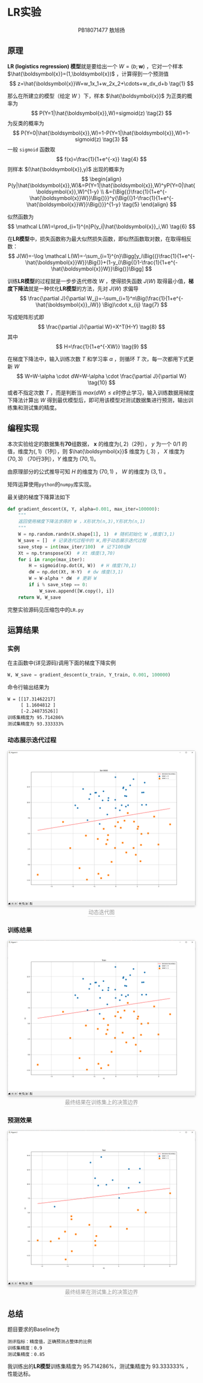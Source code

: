 # LR实验

<center>PB18071477  敖旭扬</center>

## 原理

**LR (logistics regression) 模型**就是要给出一个 $W=(b;\boldsymbol{w})$ ，它对一个样本 $\hat{\boldsymbol{x}}=(1,\boldsymbol{x})$ ，计算得到一个预测值
$$
z=\hat{\boldsymbol{x}}W=w_1x_1+w_2x_2+\cdots+w_dx_d+b \tag{1}
$$

那么在所建立的模型（给定 $W$ ）下，样本 $\hat{\boldsymbol{x}}$ 为正类的概率为
$$
P(Y=1|\hat{\boldsymbol{x}},W)=sigmoid(z) \tag{2}
$$
为反类的概率为 
$$
P(Y=0|\hat{\boldsymbol{x}},W)=1-P(Y=1|\hat{\boldsymbol{x}},W)=1-sigmoid(z) \tag{3}
$$
一般 `sigmoid` 函数取
$$
f(x)=\frac{1}{1+e^{-x}} \tag{4}
$$
则样本 $(\hat{\boldsymbol{x}},y)$ 出现的概率为
$$
\begin{align}
P(y|\hat{\boldsymbol{x}},W)&=P(Y=1|\hat{\boldsymbol{x}},W)^yP(Y=0|\hat{\boldsymbol{x}},W)^{1-y} \\
&={\Big{(}\frac{1}{1+e^{-\hat{\boldsymbol{x}}W}}\Big{)}}^y{\Big{(}1-\frac{1}{1+e^{-\hat{\boldsymbol{x}}W}}\Big{)}}^{1-y} \tag{5}
\end{align}
$$

似然函数为
$$
\mathcal L(W)=\prod_{i=1}^{n}P(y_i|\hat{\boldsymbol{x}}_i,W) \tag{6}
$$

在**LR模型**中，损失函数称为最大似然损失函数，即似然函数取对数，在取得相反数：
$$
J(W)=-\log \mathcal L(W)=-\sum_{i=1}^{n}\Bigg[y_i\Big{(}\frac{1}{1+e^{-\hat{\boldsymbol{x}}W}}\Big{)}+(1-y_i)\Big{(}1-\frac{1}{1+e^{-\hat{\boldsymbol{x}}W}}\Big{)}\Bigg]
$$

训练**LR模型**的过程就是一步步迭代修改 $W$ ，使得损失函数 $J(W)$ 取得最小值，**梯度下降法**就是一种优化**LR模型**的方法，先对 $J(W)$ 求偏导
$$
\frac{\partial J}{\partial W_j}=-\sum_{i=1}^n\Big(\frac{1}{1+e^{-\hat{\boldsymbol{x}}_iW}} \Big)\cdot x_{ij} \tag{7}
$$

写成矩阵形式即
$$
\frac{\partial J}{\partial W}=X^T(H-Y) \tag{8}
$$
其中
$$
H=\frac{1}{1+e^{-XW}} \tag{9}
$$

在梯度下降法中，输入训练次数 $T$ 和学习率 $\alpha$ ，则循环 $T$ 次，每一次都用下式更新 $W$
$$
W=W-\alpha \cdot dW=W-\alpha \cdot \frac{\partial J}{\partial W} \tag{10}
$$
或者不指定次数 $T$ ，而是判断当 $max(dW) \leq \varepsilon$时停止学习，输入训练数据用梯度下降法计算出 $W$ 得到最优模型后，即可用该模型对测试数据集进行预测，输出训练集和测试集的精度。

## 编程实现

本次实验给定的数据集有**70**组数据， $\boldsymbol{x}$ 的维度为$(,2)$（2列）， $y$ 为一个 $0/1$ 的值，维度为$(,1)$（1列），则 $\hat{\boldsymbol{x}}$ 维度为 $(,3)$ ， $X$ 维度为 $(70,3)$ （70行3列），$Y$ 维度为 $(70,1)$。

由原理部分的公式推导可知 $H$ 的维度为 $(70,1)$ ， $W$ 的维度为 $(3,1)$ 。

矩阵运算使用`python`的`numpy`库实现。

最关键的梯度下降算法如下

```python
def gradient_descent(X, Y, alpha=0.001, max_iter=100000):
    """
    返回使用梯度下降法求得的 W ，X形状为(n,3),Y形状为(n,1)
    """
    W = np.random.randn(X.shape[1], 1)  # 随机初始化 W ,维度(3,1)
    W_save = []  # 记录迭代过程中的 W,用于动态展示迭代过程
    save_step = int(max_iter/100)  # 记下100组W
    Xt = np.transpose(X)  # Xt 维度(3,70)
    for i in range(max_iter):
        H = sigmoid(np.dot(X, W))  # H 维度(70,1)
        dW = np.dot(Xt, H-Y)  # dw 维度(3,1)
        W = W-alpha * dW  # 更新 W
        if i % save_step == 0:
            W_save.append([W.copy(), i])
    return W, W_save
```

完整实验源码见压缩包中的`LR.py`

## 运算结果

### 实例

在主函数中(详见源码)调用下面的梯度下降实例

```python
W, W_save = gradient_descent(x_train, Y_train, 0.001, 100000)
```
命令行输出结果为

```text
W = [[17.31462217]
 	 [ 1.1604812 ]
 	 [-2.24873526]]
训练集精度为 95.714286%
测试集精度为 93.333333%
```

### 动态展示迭代过程

<center>
    <img style="border-radius: 0.3125em;
    box-shadow: 0 2px 4px 0 rgba(34,36,38,.12),0 2px 10px 0 rgba(34,36,38,.08);" 
    src="img/fig0.png">
    <br>
    <div style="color:orange; border-bottom: 1px solid #d9d9d9;
    display: inline-block;
    color: #999;
    padding: 2px;">动态迭代图</div>
</center>

### 训练结果

<center>
    <img style="border-radius: 0.3125em;
    box-shadow: 0 2px 4px 0 rgba(34,36,38,.12),0 2px 10px 0 rgba(34,36,38,.08);" 
    src="img/fig1.png">
    <br>
    <div style="color:orange; border-bottom: 1px solid #d9d9d9;
    display: inline-block;
    color: #999;
    padding: 2px;">最终结果在训练集上的决策边界</div>
</center>

### 预测效果

<center>
    <img style="border-radius: 0.3125em;
    box-shadow: 0 2px 4px 0 rgba(34,36,38,.12),0 2px 10px 0 rgba(34,36,38,.08);" 
    src="img/fig2.png">
    <br>
    <div style="color:orange; border-bottom: 1px solid #d9d9d9;
    display: inline-block;
    color: #999;
    padding: 2px;">最终结果在测试集上的决策边界</div>
</center>

## 总结

题目要求的Baseline为

```text
测评指标：精度值，正确预测占整体的比例
训练集精度：0.9
测试集精度：0.85
```

我训练出的**LR模型**训练集精度为 $95.714286\%$，测试集精度为 $93.333333\%$ ，性能达标。